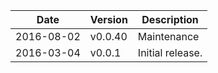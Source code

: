 | Date        | Version | Description |
| ----------- | ------- | ----------- |
| 2016-08-02  | v0.0.40 | Maintenance |
| 2016-03-04  | v0.0.1  | Initial release. |
